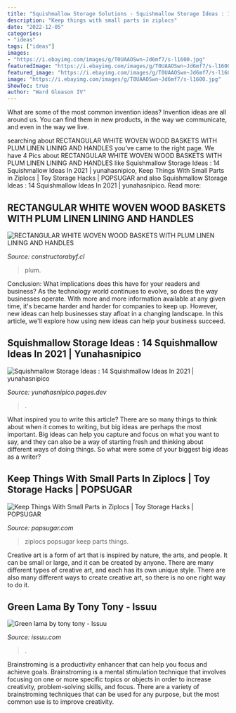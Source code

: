 ```yaml
---
title: "Squishmallow Storage Solutions - Squishmallow Storage Ideas : 14 Squishmallow Ideas In 2021"
description: "Keep things with small parts in ziplocs"
date: "2022-12-05"
categories:
- "ideas"
tags: ["ideas"]
images:
- "https://i.ebayimg.com/images/g/T0UAAOSwn~Jd6mf7/s-l1600.jpg"
featuredImage: "https://i.ebayimg.com/images/g/T0UAAOSwn~Jd6mf7/s-l1600.jpg"
featured_image: "https://i.ebayimg.com/images/g/T0UAAOSwn~Jd6mf7/s-l1600.jpg"
image: "https://i.ebayimg.com/images/g/T0UAAOSwn~Jd6mf7/s-l1600.jpg"
ShowToc: true
author: "Ward Gleason IV"
---
```



What are some of the most common invention ideas?
Invention ideas are all around us. You can find them in new products, in the way we communicate, and even in the way we live.

	

		
searching about RECTANGULAR WHITE WOVEN WOOD BASKETS WITH PLUM LINEN LINING AND HANDLES you've came to the right page. We have 4 Pics about RECTANGULAR WHITE WOVEN WOOD BASKETS WITH PLUM LINEN LINING AND HANDLES like Squishmallow Storage Ideas : 14 Squishmallow Ideas In 2021 | yunahasnipico, Keep Things With Small Parts in Ziplocs | Toy Storage Hacks | POPSUGAR and also Squishmallow Storage Ideas : 14 Squishmallow Ideas In 2021 | yunahasnipico. Read more:
		
    
## RECTANGULAR WHITE WOVEN WOOD BASKETS WITH PLUM LINEN LINING AND HANDLES

<img loading=lazy src="https://i.ebayimg.com/images/g/T0UAAOSwn~Jd6mf7/s-l1600.jpg" onerror="this.onerror=null;this.src='https://tse1.mm.bing.net/th?id=OIP.maBemGEOLIiLNsRdkCRjNwHaJ4&amp;pid=15.1';" alt="RECTANGULAR WHITE WOVEN WOOD BASKETS WITH PLUM LINEN LINING AND HANDLES">

_Source: constructorabyf.cl_

>plum. 

	

Conclusion: What implications does this have for your readers and business?
As the technology world continues to evolve, so does the way businesses operate. With more and more information available at any given time, it's became harder and harder for companies to keep up. However, new ideas can help businesses stay afloat in a changing landscape. In this article, we'll explore how using new ideas can help your business succeed.

    
## Squishmallow Storage Ideas : 14 Squishmallow Ideas In 2021 | Yunahasnipico

<img loading=lazy src="https://i.pinimg.com/736x/76/36/c6/7636c6739511a0e42807184278569fdf.jpg" onerror="this.onerror=null;this.src='https://tse1.mm.bing.net/th?id=OIP.kMMK4ppnWa3NIrPD5Dfc1QHaD9&amp;pid=15.1';" alt="Squishmallow Storage Ideas : 14 Squishmallow Ideas In 2021 | yunahasnipico">

_Source: yunahasnipico.pages.dev_

>. 

	

What inspired you to write this article?
There are so many things to think about when it comes to writing, but big ideas are perhaps the most important. Big ideas can help you capture and focus on what you want to say, and they can also be a way of starting fresh and thinking about different ways of doing things. So what were some of your biggest big ideas as a writer?

    
## Keep Things With Small Parts In Ziplocs | Toy Storage Hacks | POPSUGAR

<img loading=lazy src="https://media1.popsugar-assets.com/files/thumbor/C6kIxnAcJ6T1Dsmk_TgrNaOJWMA/fit-in/728xorig/filters:format_auto-!!-:strip_icc-!!-/2018/02/05/763/n/24155406/c51b11fffc4ff62d_Screen_Shot_2018-02-05_at_12.18.18_PM/i/Keep-Things-Small-Parts-Ziplocs.png" onerror="this.onerror=null;this.src='https://tse2.mm.bing.net/th?id=OIP.J_15C7h-Nc8H-FyMi3XAZQHaHX&amp;pid=15.1';" alt="Keep Things With Small Parts in Ziplocs | Toy Storage Hacks | POPSUGAR">

_Source: popsugar.com_

>ziplocs popsugar keep parts things. 

	

Creative art is a form of art that is inspired by nature, the arts, and people. It can be small or large, and it can be created by anyone. There are many different types of creative art, and each has its own unique style. There are also many different ways to create creative art, so there is no one right way to do it.

    
## Green Lama By Tony Tony - Issuu

<img loading=lazy src="https://image.isu.pub/140225223038-635823a3e0a59aa6745b44ab2d663598/jpg/page_1_thumb_large.jpg" onerror="this.onerror=null;this.src='https://tse3.mm.bing.net/th?id=OIP.W49Gx2aUEGU5uo-xw26wRwAAAA&amp;pid=15.1';" alt="Green lama by tony tony - Issuu">

_Source: issuu.com_

>. 

	

Brainstroming is a productivity enhancer that can help you focus and achieve goals. Brainstroming is a mental stimulation technique that involves focusing on one or more specific topics or objects in order to increase creativity, problem-solving skills, and focus. There are a variety of brainstroming techniques that can be used for any purpose, but the most common use is to improve creativity.

